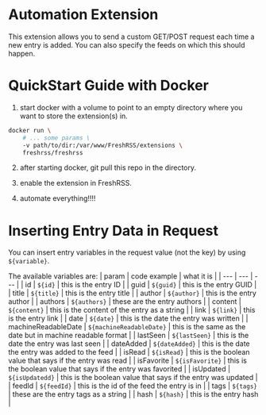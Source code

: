 Automation Extension
====================
This extension allows you to send a custom GET/POST request each time a new entry is added. You can also specify the feeds on which this should happen.

QuickStart Guide with Docker
============================
1. start docker with a volume to point to an empty directory where you want to store the extension(s) in.
```sh
docker run \
    # ... some params \
    -v path/to/dir:/var/www/FreshRSS/extensions \
    freshrss/freshrss
```

2. after starting docker, git pull this repo in the directory.

3. enable the extension in FreshRSS.

4. automate everything!!!!

Inserting Entry Data in Request
===============================
You can insert entry variables in the request value (not the key) by using `${variable}`.

The available variables are:
| param | code example | what it is |
| --- | --- | --- |
| id | `${id}` | this is the entry ID |
| guid | `${guid}` | this is the entry GUID |
| title | `${title}` | this is the entry title |
| author | `${author}` | this is the entry author |
| authors | `${authors}` | these are the entry authors |
| content | `${content}` | this is the content of the entry as a string |
| link | `${link}` | this is the entry link |
| date | `${date}` | this is the date the entry was written |
| machineReadableDate | `${machineReadableDate}` | this is the same as the date but in machine readable format |
| lastSeen | `${lastSeen}` | this is the date the entry was last seen |
| dateAdded | `${dateAdded}` | this is the date the entry was added to the feed |
| isRead | `${isRead}` | this is the boolean value that says if the entry was read |
| isFavorite | `${isFavorite}` | this is the boolean value that says if the entry was favorited  |
| isUpdated | `${isUpdatedd}` | this is the boolean value that says if the entry was updated  |
| feedId | `${feedId}` | this is the id of the feed the entry is in |
| tags | `${tags}` | these are the entry tags as a string |
| hash | `${hash}` | this is the entry hash |
